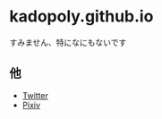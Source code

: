 kadopoly.github.io
===

すみません、特になにもないです

他
---

- [Twitter](https://twitter.com/kadopoly/ "Twitter")
- [Pixiv](http://www.pixiv.net/member.php?id=4495284 "Pixiv")
